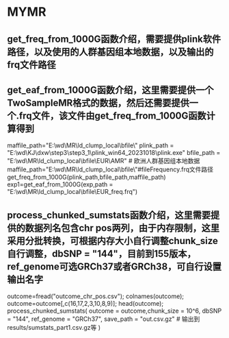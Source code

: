 # MYMR
## get_freq_from_1000G函数介绍，需要提供plink软件路径，以及使用的人群基因组本地数据，以及输出的frq文件路径
## get_eaf_from_1000G函数介绍，这里需要提供一个TwoSampleMR格式的数据，然后还需要提供一个.frq文件，该文件由get_freq_from_1000G函数计算得到

maffile_path="E:\\wd\\MR\\ld_clump_local\\bfile\\"
plink_path = "E:\\wd\\KJ\\dxw\\step3\\step3_1\\plink_win64_20231018\\plink.exe"
bfile_path = "E:\\wd\\MR\\ld_clump_local\\bfile\\EUR\\AMR" # 欧洲人群基因组本地数据
maffile_path="E:\\wd\\MR\\ld_clump_local\\bfile\\"#fileFrequency.frq文件路径
get_freq_from_1000G(plink_path,bfile_path,maffile_path)
exp1=get_eaf_from_1000G(exp,path = "E:\\wd\\MR\\ld_clump_local\\bfile\\EUR_freq.frq")

## process_chunked_sumstats函数介绍，这里需要提供的数据列名包含chr	pos两列，由于内存限制，这里采用分批转换，可根据内存大小自行调整chunk_size自行调整，dbSNP = "144"，目前到155版本，ref_genome可选GRCh37或者GRCh38，可自行设置输出名字

outcome=fread("outcome_chr_pos.csv");
colnames(outcome);
outcome=outcome[,c(16,17,2,3,10,8,9)];
head(outcome);
process_chunked_sumstats(
outcome = outcome,chunk_size = 10^6,
dbSNP = "144",
ref_genome = "GRCh37",
save_path = "out.csv.gz"  # 输出到results/sumstats_part1.csv.gz等
)
